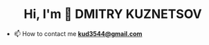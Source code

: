 <h1 align="center">Hi, I'm 👋 DMITRY KUZNETSOV</h1>

- 📫 How to contact me **kud3544@gmail.com**


<p align="left">
</p>



<!-- ### Hi there 👋

<!--
**dimakuznec/dimakuznec** is a ✨ _special_ ✨ repository because its `README.md` (this file) appears on your GitHub profile.

Here are some ideas to get you started:

- 🔭 I’m currently working on ...
- 🌱 I’m currently learning ...
- 👯 I’m looking to collaborate on ...
- 🤔 I’m looking for help with ...
- 💬 Ask me about ...
- 📫 How to reach me: ...
- 😄 Pronouns: ...
- ⚡ Fun fact: ...
--> 

